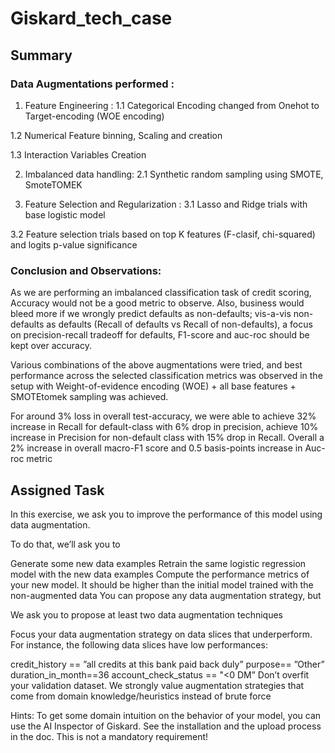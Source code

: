 # Giskard_tech_case

## Summary
### Data Augmentations performed :
1. Feature Engineering :
1.1 Categorical Encoding changed from Onehot to Target-encoding (WOE encoding)

1.2 Numerical Feature binning, Scaling and creation

1.3 Interaction Variables Creation

2. Imbalanced data handling:
2.1 Synthetic random sampling using SMOTE, SmoteTOMEK

3. Feature Selection and Regularization :
3.1 Lasso and Ridge trials with base logistic model

3.2 Feature selection trials based on top K features (F-clasif, chi-squared) and logits p-value significance

### Conclusion and Observations:
As we are performing an imbalanced classification task of credit scoring, Accuracy would not be a good metric to observe. Also, business would bleed more if we wrongly predict defaults as non-defaults; vis-a-vis non-defaults as defaults (Recall of defaults vs Recall of non-defaults), a focus on precision-recall tradeoff for defaults, F1-score and auc-roc should be kept over accuracy.

Various combinations of the above augmentations were tried, and best performance across the selected classification metrics was observed in the setup with Weight-of-evidence encoding (WOE) + all base features + SMOTEtomek sampling was achieved.

For around 3% loss in overall test-accuracy, we were able to achieve 32% increase in Recall for default-class with 6% drop in precision, achieve 10% increase in Precision for non-default class with 15% drop in Recall. Overall a 2% increase in overall macro-F1 score and 0.5 basis-points increase in Auc-roc metric

## Assigned Task
In this exercise, we ask you to improve the performance of this model using data augmentation.

To do that, we’ll ask you to

Generate some new data examples
Retrain the same logistic regression model with the new data examples
Compute the performance metrics of your new model. It should be higher than the initial model trained with the non-augmented data
You can propose any data augmentation strategy, but

We ask you to propose at least two data augmentation techniques

Focus your data augmentation strategy on data slices that underperform. For instance, the following data slices have low performances:

credit_history == ”all credits at this bank paid back duly”
purpose== ”Other”
duration_in_month==36
account_check_status == "<0 DM”
Don’t overfit your validation dataset. We strongly value augmentation strategies that come from domain knowledge/heuristics instead of brute force

Hints: To get some domain intuition on the behavior of your model, you can use the AI Inspector of Giskard. See the installation and the upload process in the doc. This is not a mandatory requirement!
